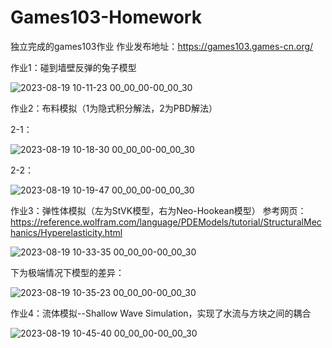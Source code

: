 # Games103-Homework

独立完成的games103作业
作业发布地址：https://games103.games-cn.org/


作业1：碰到墙壁反弹的兔子模型

![2023-08-19 10-11-23 00_00_00-00_00_30](https://github.com/DarkSleeper/Games103-Homework/assets/48831197/cff28dbd-08da-4f1d-9170-13d9fb1da61a)


作业2：布料模拟（1为隐式积分解法，2为PBD解法）

2-1：

![2023-08-19 10-18-30 00_00_00-00_00_30](https://github.com/DarkSleeper/Games103-Homework/assets/48831197/96812d84-728a-4388-9729-4b831534566e)

2-2：

![2023-08-19 10-19-47 00_00_00-00_00_30](https://github.com/DarkSleeper/Games103-Homework/assets/48831197/8f447d43-5a68-4c7a-8613-829ffa7cd66d)


作业3：弹性体模拟（左为StVK模型，右为Neo-Hookean模型）
参考网页：https://reference.wolfram.com/language/PDEModels/tutorial/StructuralMechanics/Hyperelasticity.html

![2023-08-19 10-33-35 00_00_00-00_00_30](https://github.com/DarkSleeper/Games103-Homework/assets/48831197/ff414278-d9a1-4a7c-ba23-01b17d646d34)

下为极端情况下模型的差异：

![2023-08-19 10-35-23 00_00_00-00_00_30](https://github.com/DarkSleeper/Games103-Homework/assets/48831197/a15d85ae-6522-4b26-a95a-00de2e6edcc8)


作业4：流体模拟--Shallow Wave Simulation，实现了水流与方块之间的耦合

![2023-08-19 10-45-40 00_00_00-00_00_30](https://github.com/DarkSleeper/Games103-Homework/assets/48831197/b37979a2-3196-4752-9448-9277de5f00e4)
